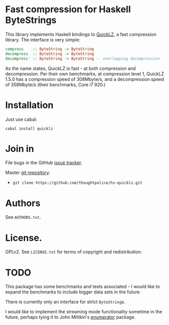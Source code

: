 # Fast compression for Haskell ByteStrings

This library implements Haskell bindings to
[QuickLZ](http://quicklz.com), a fast compression library. The
interface is very simple:

```haskell
compress    :: ByteString -> ByteString
decompress  :: ByteString -> ByteString
decompress' :: ByteString -> ByteString -- overlapping decompression
```

As the name states, QuickLZ is fast - at both compression and
decompression.  Per their own benchmarks, at compression level 1,
QuickLZ 1.5.0 has a compression speed of 308Mbyte/s, and a
decompression speed of 358Mbyte/s (their benchmarks, Core i7 920.)

# Installation

Just use cabal:

```
cabal install quicklz
```

# Join in

File bugs in the GitHub [issue tracker][].

Master [git repository][gh]:

* `git clone https://github.com/thoughtpolice/hs-quicklz.git`

# Authors

See `AUTHORS.txt`.

# License.

GPLv2. See `LICENSE.txt` for terms of copyright and redistribution.

# TODO

This package has some benchmarks and tests associated - I would like
to expand the benchmarks to include bigger data sets in the future.

There is currently only an interface for strict `ByteString`s.

I would like to implement the streaming mode functionality sometime in
the future, perhaps tying it to John Millikin's
[enumerator](http://hackage.haskell.org/package/enumerator) package.

[issue tracker]: https://github.com/thoughtpolice/hs-quicklz/issues
[gh]: https://github.com/thoughtpolice/hs-quicklz
